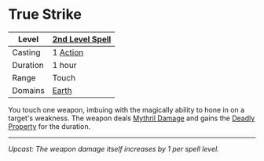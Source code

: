# True Strike

| Level    | [2nd Level Spell](2nd%20Level%20Spells.md)          |
| -------- | --------------------------------------------------- |
| Casting  | 1 [Action](../../../../Game%20Procedures/Action.md) |
| Duration | 1 hour                                              |
| Range    | Touch                                               |
| Domains  | [Earth](../../../Spell%20Domains/Earth.md)          |

You touch one weapon, imbuing with the magically ability to hone in on a target's weakness. The weapon deals [Mythril Damage](../../../../Damage%20Types/Mythril%20Damage.md) and gains the [Deadly Property](../../../../Items/Individual%20Item%20Cards/Weapons/Weapon%20Properties/Deadly%20Property.md) for the duration.

---
*Upcast: The weapon damage itself increases by 1 per spell level.*
